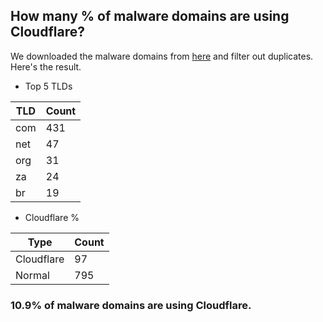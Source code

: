 ## How many % of malware domains are using Cloudflare?


We downloaded the malware domains from [here](https://urlhaus.abuse.ch) and filter out duplicates.
Here's the result.


[//]: # (start replacement)


- Top 5 TLDs

| TLD | Count |
| --- | --- |
| com | 431 |
| net | 47 |
| org | 31 |
| za | 24 |
| br | 19 |


- Cloudflare %

| Type | Count |
| --- | --- |
| Cloudflare | 97 |
| Normal | 795 |


### 10.9% of malware domains are using Cloudflare.